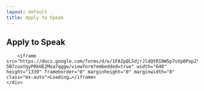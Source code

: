 ```yaml
---
layout: default
title: Apply to Speak
---
```


<section class="py-8 md:py-12">
    <div class="container mx-auto text-center">
        <h2 class="text-3xl md:text-4xl font-bold mb-4">Apply to Speak</h2>

        <iframe src="https://docs.google.com/forms/d/e/1FAIpQLSdjrJldQtRI0W5p7vVp0Pop25-5B7zuaYqyP0kUE2Moa7qggw/viewform?embedded=true" width="640" height="1339" frameborder="0" marginheight="0" marginwidth="0" class="mx-auto">Loading…</iframe>
    </div>
</section>